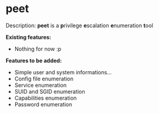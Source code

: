 <h1>peet</h1>
 
<p>Description: <b>peet</b> is a <b>p</b>rivilege <b>e</b>scalation <b>e</b>numeration <b>t</b>ool</p>

<p><b>Existing features:</b></p>
<ul>
	<li>Nothing for now :p</li>
</ul>
 
<p><b>Features to be added:</b></p>
<ul>
<li>Simple user and system informations...</li>
<li>Config file enumeration</li>
<li>Service enumeration</li>
<li>SUID and SGID enumeration</li>
<li>Capabilities enumeration</li>
<li>Password enumeration </li>
</ul>
